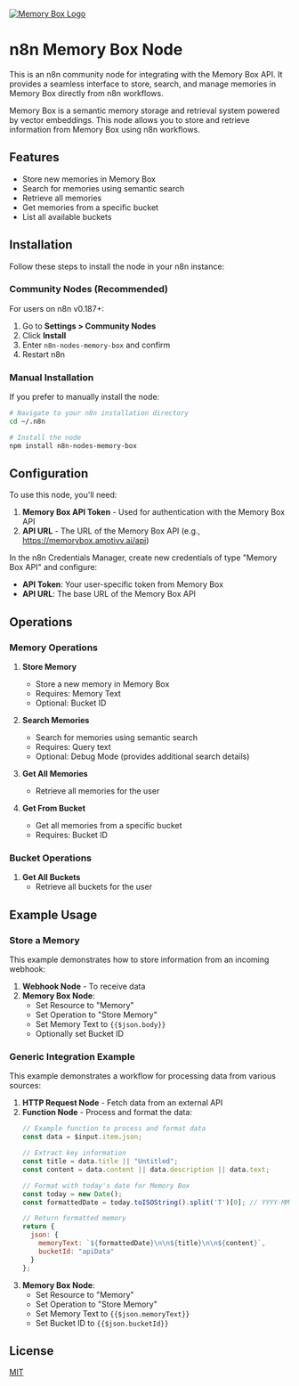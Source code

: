 [![Memory Box Logo](https://storage.googleapis.com/amotivv-public/memory-box-logo.png)](https://storage.googleapis.com/amotivv-public/memory-box-logo.png)

# n8n Memory Box Node

This is an n8n community node for integrating with the Memory Box API. It provides a seamless interface to store, search, and manage memories in Memory Box directly from n8n workflows.

Memory Box is a semantic memory storage and retrieval system powered by vector embeddings. This node allows you to store and retrieve information from Memory Box using n8n workflows.

## Features

- Store new memories in Memory Box
- Search for memories using semantic search
- Retrieve all memories
- Get memories from a specific bucket
- List all available buckets

## Installation

Follow these steps to install the node in your n8n instance:

### Community Nodes (Recommended)

For users on n8n v0.187+:

1. Go to **Settings > Community Nodes**
2. Click **Install**
3. Enter `n8n-nodes-memory-box` and confirm
4. Restart n8n

### Manual Installation

If you prefer to manually install the node:

```bash
# Navigate to your n8n installation directory
cd ~/.n8n

# Install the node
npm install n8n-nodes-memory-box
```

## Configuration

To use this node, you'll need:

1. **Memory Box API Token** - Used for authentication with the Memory Box API
2. **API URL** - The URL of the Memory Box API (e.g., https://memorybox.amotivv.ai/api)

In the n8n Credentials Manager, create new credentials of type "Memory Box API" and configure:
- **API Token**: Your user-specific token from Memory Box
- **API URL**: The base URL of the Memory Box API

## Operations

### Memory Operations

1. **Store Memory**
   - Store a new memory in Memory Box
   - Requires: Memory Text
   - Optional: Bucket ID

2. **Search Memories**
   - Search for memories using semantic search
   - Requires: Query text
   - Optional: Debug Mode (provides additional search details)

3. **Get All Memories**
   - Retrieve all memories for the user

4. **Get From Bucket**
   - Get all memories from a specific bucket
   - Requires: Bucket ID

### Bucket Operations

1. **Get All Buckets**
   - Retrieve all buckets for the user

## Example Usage

### Store a Memory

This example demonstrates how to store information from an incoming webhook:

1. **Webhook Node** - To receive data
2. **Memory Box Node**:
   - Set Resource to "Memory"
   - Set Operation to "Store Memory"
   - Set Memory Text to `{{$json.body}}`
   - Optionally set Bucket ID

### Generic Integration Example

This example demonstrates a workflow for processing data from various sources:

1. **HTTP Request Node** - Fetch data from an external API
2. **Function Node** - Process and format the data:
   ```javascript
   // Example function to process and format data
   const data = $input.item.json;
   
   // Extract key information
   const title = data.title || "Untitled";
   const content = data.content || data.description || data.text;
   
   // Format with today's date for Memory Box
   const today = new Date();
   const formattedDate = today.toISOString().split('T')[0]; // YYYY-MM-DD
   
   // Return formatted memory
   return {
     json: {
       memoryText: `${formattedDate}\n\n${title}\n\n${content}`,
       bucketId: "apiData"
     }
   };
   ```
3. **Memory Box Node**:
   - Set Resource to "Memory"
   - Set Operation to "Store Memory"
   - Set Memory Text to `{{$json.memoryText}}`
   - Set Bucket ID to `{{$json.bucketId}}`

## License

[MIT](LICENSE)
